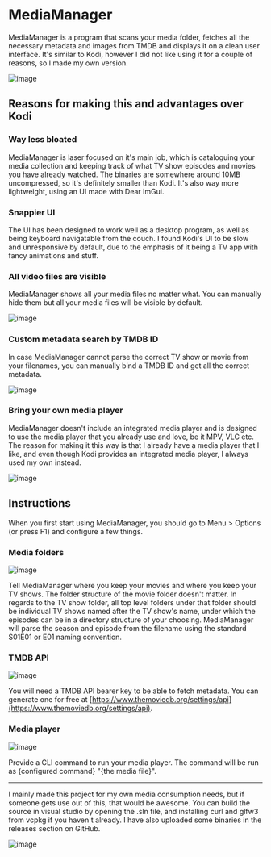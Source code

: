 # MediaManager
MediaManager is a program that scans your media folder, fetches all the necessary metadata and images from TMDB and displays it on a clean user interface. It's similar to Kodi, however I did not like using it for a couple of reasons, so I made my own version. 

![image](https://github.com/TatuLaras/MediaManager/assets/34749827/3e49473d-18ac-4ffa-9698-3cbd810982de)


## Reasons for making this and advantages over Kodi
### Way less bloated
MediaManager is laser focused on it's main job, which is cataloguing your media collection and keeping track of what TV show episodes and movies you have already watched. The binaries are somewhere around 10MB uncompressed, so it's definitely smaller than Kodi. It's also way more lightweight, using an UI made with Dear ImGui.

### Snappier UI
The UI has been designed to work well as a desktop program, as well as being keyboard navigatable from the couch. I found Kodi's UI to be slow and unresponsive by default, due to the emphasis of it being a TV app with fancy animations and stuff.

### All video files are visible
MediaManager shows all your media files no matter what. You can manually hide them but all your media files will be visible by default.

![image](https://github.com/TatuLaras/MediaManager/assets/34749827/1a08e9a6-0168-49c2-8f14-3b72422ee0bb)

### Custom metadata search by TMDB ID
In case MediaManager cannot parse the correct TV show or movie from your filenames, you can manually bind a TMDB ID and get all the correct metadata.

![image](https://github.com/TatuLaras/MediaManager/assets/34749827/4f78cd35-4c53-4643-8833-f50c4a0b7d85)

### Bring your own media player
MediaManager doesn't include an integrated media player and is designed to use the media player that you already use and love, be it MPV, VLC etc. The reason for making it this way is that I already have a media player that I like, and even though Kodi provides an integrated media player, I always used my own instead.

![image](https://github.com/TatuLaras/MediaManager/assets/34749827/2d1afa8d-82a6-4641-b344-c3cc07e7adc6)


## Instructions

When you first start using MediaManager, you should go to Menu > Options (or press F1) and configure a few things.

### Media folders
![image](https://github.com/TatuLaras/MediaManager/assets/34749827/17d1b166-84aa-4d7c-bbbc-1a8cec8e0ca9)

Tell MediaManager where you keep your movies and where you keep your TV shows. The folder structure of the movie folder doesn't matter. In regards to the TV show folder, all top level folders under that folder should be individual TV shows named after the TV show's name, under which the episodes can be in a directory structure of your choosing. MediaManager will parse the season and episode from the filename using the standard S01E01 or E01 naming convention.

### TMDB API
![image](https://github.com/TatuLaras/MediaManager/assets/34749827/229494bf-44da-483f-ba3a-ce3a69a08a27)

You will need a TMDB API bearer key to be able to fetch metadata. You can generate one for free at [https://www.themoviedb.org/settings/api](https://www.themoviedb.org/settings/api).

### Media player
![image](https://github.com/TatuLaras/MediaManager/assets/34749827/8ad88963-1af5-45c4-925a-fe3a342139bc)

Provide a CLI command to run your media player. The command will be run as {configured command} "{the media file}".

---

I mainly made this project for my own media consumption needs, but if someone gets use out of this, that would be awesome. You can build the source in visual studio by opening the .sln file, and installing curl and glfw3 from vcpkg if you haven't already. I have also uploaded some binaries in the releases section on GitHub.

![image](https://github.com/TatuLaras/MediaManager/assets/34749827/5defbc78-343f-48cc-8197-71777f24b859)

